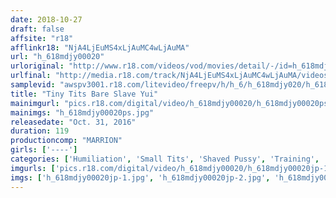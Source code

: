 ```yaml
---
date: 2018-10-27
draft: false
affsite: "r18"
afflinkr18: "NjA4LjEuMS4xLjAuMC4wLjAuMA"
url: "h_618mdjy00020"
urloriginal: "http://www.r18.com/videos/vod/movies/detail/-/id=h_618mdjy00020"
urlfinal: "http://media.r18.com/track/NjA4LjEuMS4xLjAuMC4wLjAuMA/videos/vod/movies/detail/-/id=h_618mdjy00020"
samplevid: "awspv3001.r18.com/litevideo/freepv/h/h_6/h_618mdjy020/h_618mdjy020_dmb_w.mp4"
title: "Tiny Tits Bare Slave Yui"
mainimgurl: "pics.r18.com/digital/video/h_618mdjy00020/h_618mdjy00020ps.jpg"
mainimgs: "h_618mdjy00020ps.jpg"
releasedate: "Oct. 31, 2016"
duration: 119
productioncomp: "MARRION"
girls: ['----']
categories: ['Humiliation', 'Small Tits', 'Shaved Pussy', 'Training', 'Hi-Def']
imgurls: ['pics.r18.com/digital/video/h_618mdjy00020/h_618mdjy00020jp-1.jpg', 'pics.r18.com/digital/video/h_618mdjy00020/h_618mdjy00020jp-2.jpg', 'pics.r18.com/digital/video/h_618mdjy00020/h_618mdjy00020jp-3.jpg', 'pics.r18.com/digital/video/h_618mdjy00020/h_618mdjy00020jp-4.jpg', 'pics.r18.com/digital/video/h_618mdjy00020/h_618mdjy00020jp-5.jpg', 'pics.r18.com/digital/video/h_618mdjy00020/h_618mdjy00020jp-6.jpg', 'pics.r18.com/digital/video/h_618mdjy00020/h_618mdjy00020jp-7.jpg', 'pics.r18.com/digital/video/h_618mdjy00020/h_618mdjy00020jp-8.jpg', 'pics.r18.com/digital/video/h_618mdjy00020/h_618mdjy00020jp-9.jpg', 'pics.r18.com/digital/video/h_618mdjy00020/h_618mdjy00020jp-10.jpg', 'pics.r18.com/digital/video/h_618mdjy00020/h_618mdjy00020jp-11.jpg', 'pics.r18.com/digital/video/h_618mdjy00020/h_618mdjy00020jp-12.jpg', 'pics.r18.com/digital/video/h_618mdjy00020/h_618mdjy00020jp-13.jpg', 'pics.r18.com/digital/video/h_618mdjy00020/h_618mdjy00020jp-14.jpg', 'pics.r18.com/digital/video/h_618mdjy00020/h_618mdjy00020jp-15.jpg', 'pics.r18.com/digital/video/h_618mdjy00020/h_618mdjy00020jp-16.jpg', 'pics.r18.com/digital/video/h_618mdjy00020/h_618mdjy00020jp-17.jpg', 'pics.r18.com/digital/video/h_618mdjy00020/h_618mdjy00020jp-18.jpg', 'pics.r18.com/digital/video/h_618mdjy00020/h_618mdjy00020jp-19.jpg', 'pics.r18.com/digital/video/h_618mdjy00020/h_618mdjy00020jp-20.jpg']
imgs: ['h_618mdjy00020jp-1.jpg', 'h_618mdjy00020jp-2.jpg', 'h_618mdjy00020jp-3.jpg', 'h_618mdjy00020jp-4.jpg', 'h_618mdjy00020jp-5.jpg', 'h_618mdjy00020jp-6.jpg', 'h_618mdjy00020jp-7.jpg', 'h_618mdjy00020jp-8.jpg', 'h_618mdjy00020jp-9.jpg', 'h_618mdjy00020jp-10.jpg', 'h_618mdjy00020jp-11.jpg', 'h_618mdjy00020jp-12.jpg', 'h_618mdjy00020jp-13.jpg', 'h_618mdjy00020jp-14.jpg', 'h_618mdjy00020jp-15.jpg', 'h_618mdjy00020jp-16.jpg', 'h_618mdjy00020jp-17.jpg', 'h_618mdjy00020jp-18.jpg', 'h_618mdjy00020jp-19.jpg', 'h_618mdjy00020jp-20.jpg']
---
```

